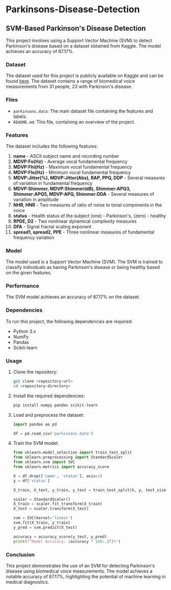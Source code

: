 # Parkinsons-Disease-Detection


## SVM-Based Parkinson's Disease Detection

This project involves using a Support Vector Machine (SVM) to detect Parkinson's disease based on a dataset obtained from Kaggle. The model achieves an accuracy of 87.17%.

### Dataset

The dataset used for this project is publicly available on Kaggle and can be found [here](https://www.kaggle.com/datasets/vikasukani/parkinsons-disease-data-set). The dataset contains a range of biomedical voice measurements from 31 people, 23 with Parkinson's disease.

### Files

- `parkinsons.data`: The main dataset file containing the features and labels.
- `README.md`: This file, containing an overview of the project.

### Features

The dataset includes the following features:

1. **name** - ASCII subject name and recording number
2. **MDVP:Fo(Hz)** - Average vocal fundamental frequency
3. **MDVP:Fhi(Hz)** - Maximum vocal fundamental frequency
4. **MDVP:Flo(Hz)** - Minimum vocal fundamental frequency
5. **MDVP:Jitter(%), MDVP:Jitter(Abs), RAP, PPQ, DDP** - Several measures of variation in fundamental frequency
6. **MDVP:Shimmer, MDVP:Shimmer(dB), Shimmer:APQ3, Shimmer:APQ5, MDVP:APQ, Shimmer:DDA** - Several measures of variation in amplitude
7. **NHR, HNR** - Two measures of ratio of noise to tonal components in the voice
8. **status** - Health status of the subject (one) - Parkinson's, (zero) - healthy
9. **RPDE, D2** - Two nonlinear dynamical complexity measures
10. **DFA** - Signal fractal scaling exponent
11. **spread1, spread2, PPE** - Three nonlinear measures of fundamental frequency variation

### Model

The model used is a Support Vector Machine (SVM). The SVM is trained to classify individuals as having Parkinson's disease or being healthy based on the given features.

### Performance

The SVM model achieves an accuracy of 87.17% on the dataset.

### Dependencies

To run this project, the following dependencies are required:

- Python 3.x
- NumPy
- Pandas
- Scikit-learn

### Usage

1. Clone the repository:
   ```bash
   git clone <repository-url>
   cd <repository-directory>
   ```

2. Install the required dependencies:
   ```bash
   pip install numpy pandas scikit-learn
   ```

3. Load and preprocess the dataset:
   ```python
   import pandas as pd

   df = pd.read_csv('parkinsons.data')
   ```

4. Train the SVM model:
   ```python
   from sklearn.model_selection import train_test_split
   from sklearn.preprocessing import StandardScaler
   from sklearn.svm import SVC
   from sklearn.metrics import accuracy_score

   X = df.drop(['name', 'status'], axis=1)
   y = df['status']

   X_train, X_test, y_train, y_test = train_test_split(X, y, test_size=0.2, random_state=42)

   scaler = StandardScaler()
   X_train = scaler.fit_transform(X_train)
   X_test = scaler.transform(X_test)

   svm = SVC(kernel='linear')
   svm.fit(X_train, y_train)
   y_pred = svm.predict(X_test)

   accuracy = accuracy_score(y_test, y_pred)
   print(f"Model Accuracy: {accuracy * 100:.2f}%")
   ```

### Conclusion

This project demonstrates the use of an SVM for detecting Parkinson's disease using biomedical voice measurements. The model achieves a notable accuracy of 87.17%, highlighting the potential of machine learning in medical diagnostics.
